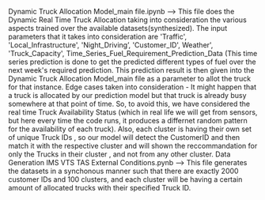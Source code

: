 Dynamic Truck Allocation Model_main file.ipynb  --> This file does the Dynamic Real Time Truck Allocation taking into consideration the various aspects trained over the available datasets(synthesized). The input 
parameters that it takes into consideration are 'Traffic', 'Local_Infrastructure', 'Night_Driving’, 'Customer_ID', Weather', 'Truck_Capacity', Time_Series_Fuel_Requirement_Prediction_Data (This time series prediction is done to get the predicted different types of fuel over the next week's required prediction. This prediction result is then given into the Dynamic Truck Allocation Model_main file as a parameter to allot the truck for that instance.
Edge cases taken into consideration - It might happen that a truck is allocated by our prediction model but that truck is already busy somewhere at that point of time. So, to avoid this, we have considered the real time Truck Availability Status (which in real life we will get from sensors, but here every time the code runs, it produces a differnet random pattern for the availability of each truck).
Also, each cluster is having their own set of unique Truck IDs , so our model will detect the CustomerID and then match it with the respective cluster and will shown the reccommandation for only the Trucks in their cluster , and not from any other cluster.
Data Generation IMS VTS TAS External Conditions.pynb  --> This file generates the datasets in a synchonous manner such that there are exactly 2000 customer IDs and 100 clusters, and each cluster will be having a certain amount of allocated trucks with their specified Truck ID. 








